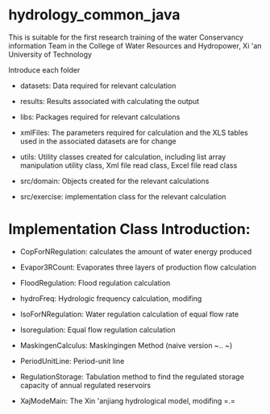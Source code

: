 # hydrology_common_java

This is suitable for the first research training of the water Conservancy information Team in the College of Water Resources and Hydropower, Xi 'an University of Technology

Introduce each folder

- datasets: Data required for relevant calculation

- results: Results associated with calculating the output

- libs: Packages required for relevant calculations

- xmlFiles: The parameters required for calculation and the XLS tables used in the associated datasets are for change

- utils: Utility classes created for calculation, including list array manipulation utility class, Xml file read class, Excel file read class

- src/domain: Objects created for the relevant calculations

- src/exercise: implementation class for the relevant calculation

# Implementation Class Introduction:

- CopForNRegulation: calculates the amount of water energy produced

- Evapor3RCount: Evaporates three layers of production flow calculation

- FloodRegulation: Flood regulation calculation

- hydroFreq: Hydrologic frequency calculation, modifing

- IsoForNRegulation: Water regulation calculation of equal flow rate

- Isoregulation: Equal flow regulation calculation

- MaskingenCalculus: Maskingingen Method (naive version ~.. ~)

- PeriodUnitLine: Period-unit line

- RegulationStorage: Tabulation method to find the regulated storage capacity of annual regulated reservoirs

- XajModeMain: The Xin 'anjiang hydrological model, modifing =.=
